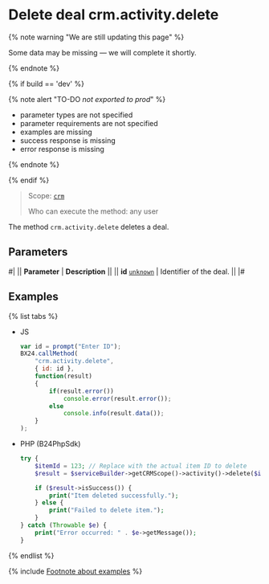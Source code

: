 # Delete deal crm.activity.delete

{% note warning "We are still updating this page" %}

Some data may be missing — we will complete it shortly.

{% endnote %}

{% if build == 'dev' %}

{% note alert "TO-DO _not exported to prod_" %}

- parameter types are not specified
- parameter requirements are not specified
- examples are missing
- success response is missing
- error response is missing

{% endnote %}

{% endif %}

> Scope: [`crm`](../../../scopes/permissions.md)
>
> Who can execute the method: any user

The method `crm.activity.delete` deletes a deal.

## Parameters

#|
|| **Parameter** | **Description** ||
|| **id**
[`unknown`](../../../data-types.md) | Identifier of the deal. ||
|#

## Examples

{% list tabs %}

- JS
    
    ```js
    var id = prompt("Enter ID");
    BX24.callMethod(
        "crm.activity.delete",
        { id: id },
        function(result)
        {
            if(result.error())
                console.error(result.error());
            else
                console.info(result.data());
        }
    );
    ```

- PHP (B24PhpSdk)

    ```php
    try {
        $itemId = 123; // Replace with the actual item ID to delete
        $result = $serviceBuilder->getCRMScope()->activity()->delete($itemId);

        if ($result->isSuccess()) {
            print("Item deleted successfully.");
        } else {
            print("Failed to delete item.");
        }
    } catch (Throwable $e) {
        print("Error occurred: " . $e->getMessage());
    }
    ```

{% endlist %}

{% include [Footnote about examples](../../../../_includes/examples.md) %}